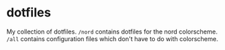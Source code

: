 # dotfiles
My collection of dotfiles.
`/nord` contains dotfiles for the nord colorscheme.
`/all` contains configuration files which don't have to do with colorscheme.

